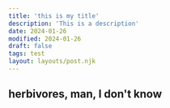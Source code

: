```yaml
---
title: 'this is my title'
description: 'This is a description'
date: 2024-01-26
modified: 2024-01-26
draft: false
tags: test
layout: layouts/post.njk
---
```

herbivores, man, I don't know
---